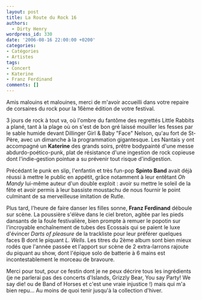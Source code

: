 ```yaml
---
layout: post
title: La Route du Rock 16
authors:
  - Dirty Henry
wordpress_id: 330
date: '2006-08-16 22:00:00 +0200'
categories:
- Catégories
- Artistes
tags:
- Concert
- Katerine
- Franz Ferdinand
comments: []
---
```

Amis malouins et malouines, merci de m'avoir accueilli dans votre repaire de corsaires du rock pour la 16ème édition de votre festival.

3 jours de rock à tout va, où l'ombre du fantôme des regrettés Little Rabbits a plané, tant à la plage où on s'est de bon gré laissé mouiller les fesses par le sable humide devant Dillinger Girl & Baby "Face" Nelson, qu'au fort de St-Père, avec un dimanche à la programmation gigantesque. Les Nantais y ont accompagné un __Katerine__ des grands soirs, prêtre bodypainté d'une messe abdurdo-poético-punk, plat de résistance d'une ingestion de rock copieuse dont l'indie-gestion pointue a su prévenir tout risque d'indigestion.

Précédant le punk en slip, l'enfantin et très fun-pop __Spinto Band__ avait déjà réussi à mettre le public en appétit, grâce notamment à leur entêtant *Oh Mandy* lui-même auteur d'un double exploit : avoir su mettre le soleil de la fête et avoir permis à leur bassiste moustachu de nous fournir le point culminant de sa merveilleuse imitation de Rutle.

Plus tard, l'heure de faire danser les filles sonne, __Franz Ferdinand__ déboule sur scène. La poussière s'élève dans le ciel breton, agitée par les pieds dansants de la foule festivalière, bien prompte à remuer le popotin sur l'incroyable enchaînement de tubes des Ecossais qui se paient le luxe d'évincer *Darts of pleasure* de la trackliste pour leur préférer quelques faces B dont le piquant *L. Wells*. Les titres du 2ème album sont bien mieux rodés que l'année passée et l'apport sur scène de 2 extra-larrons rajoute du piquant au show, dont l'épique solo de batterie à 6 mains est incontestablement le morceau de bravoure.

Merci pour tout, pour ce festin dont je ne peux décrire tous les ingrédients (je ne parlerai pas des concerts d'Islands, Grizzly Bear, You say Party! We say die! ou de Band of Horses et c'est une vraie injustice !) mais qui m'a bien repu... Au moins de quoi tenir jusqu'à la collection d'hiver.
